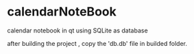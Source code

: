 # calendarNoteBook
calendar notebook in qt using SQLite as database

after building the project , copy the 'db.db' file in builded folder.

